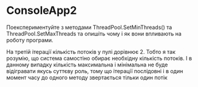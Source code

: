 # ConsoleApp2

Поекспериментуйте з методами ThreadPool.SetMinThreads() та ThreadPool.SetMaxThreads та опишіть чому і як вони впливають на роботу програми.

На третій ітерації кількість потоків у пулі дорівнює 2. Тобто я так розумію, що система  самостіно обирає необхідну кількість потоків.
І в данному випадку кількість максимальна і мінімальна не буде відігравати якусь суттєву роль, тому що ітерації послідовні і в один момент часу до одного методу
звертається тільки один потік
